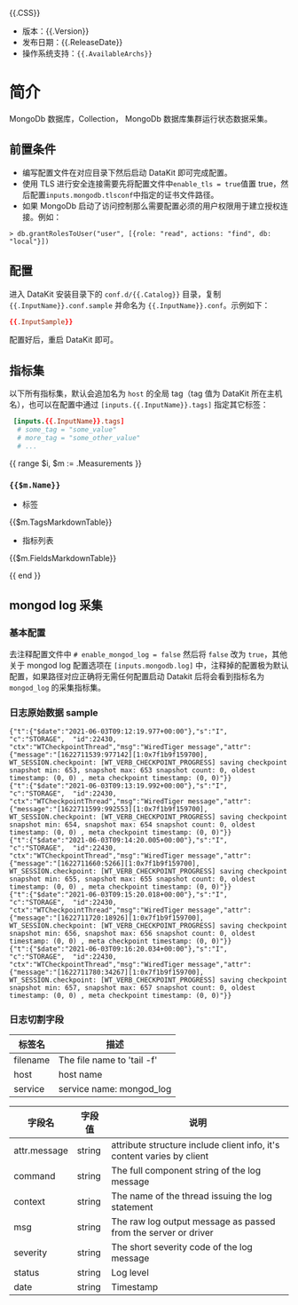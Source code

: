 {{.CSS}}

- 版本：{{.Version}}
- 发布日期：{{.ReleaseDate}}
- 操作系统支持：`{{.AvailableArchs}}`

# 简介

MongoDb 数据库，Collection， MongoDb 数据库集群运行状态数据采集。

## 前置条件

- 编写配置文件在对应目录下然后启动 DataKit 即可完成配置。
- 使用 TLS 进行安全连接需要先将配置文件中`enable_tls = true`值置 true，然后配置`inputs.mongodb.tlsconf`中指定的证书文件路径。
- 如果 MongoDb 启动了访问控制那么需要配置必须的用户权限用于建立授权连接。例如：

```command
> db.grantRolesToUser("user", [{role: "read", actions: "find", db: "local"}])
```

## 配置

进入 DataKit 安装目录下的 `conf.d/{{.Catalog}}` 目录，复制 `{{.InputName}}.conf.sample` 并命名为 `{{.InputName}}.conf`。示例如下：

```toml
{{.InputSample}}
```

配置好后，重启 DataKit 即可。

## 指标集

以下所有指标集，默认会追加名为 `host` 的全局 tag（tag 值为 DataKit 所在主机名），也可以在配置中通过 `[inputs.{{.InputName}}.tags]` 指定其它标签：

```toml
 [inputs.{{.InputName}}.tags]
  # some_tag = "some_value"
  # more_tag = "some_other_value"
  # ...
```

{{ range $i, $m := .Measurements }}

### `{{$m.Name}}`

- 标签

{{$m.TagsMarkdownTable}}

- 指标列表

{{$m.FieldsMarkdownTable}}

{{ end }}

## mongod log 采集

### 基本配置

去注释配置文件中 `# enable_mongod_log = false` 然后将 `false` 改为 `true`，其他关于 mongod log 配置选项在 `[inputs.mongodb.log]` 中，注释掉的配置极为默认配置，如果路径对应正确将无需任何配置启动 Datakit 后将会看到指标名为 `mongod_log` 的采集指标集。

### 日志原始数据 sample

```
{"t":{"$date":"2021-06-03T09:12:19.977+00:00"},"s":"I",  "c":"STORAGE",  "id":22430,   "ctx":"WTCheckpointThread","msg":"WiredTiger message","attr":{"message":"[1622711539:977142][1:0x7f1b9f159700], WT_SESSION.checkpoint: [WT_VERB_CHECKPOINT_PROGRESS] saving checkpoint snapshot min: 653, snapshot max: 653 snapshot count: 0, oldest timestamp: (0, 0) , meta checkpoint timestamp: (0, 0)"}}
{"t":{"$date":"2021-06-03T09:13:19.992+00:00"},"s":"I",  "c":"STORAGE",  "id":22430,   "ctx":"WTCheckpointThread","msg":"WiredTiger message","attr":{"message":"[1622711599:992553][1:0x7f1b9f159700], WT_SESSION.checkpoint: [WT_VERB_CHECKPOINT_PROGRESS] saving checkpoint snapshot min: 654, snapshot max: 654 snapshot count: 0, oldest timestamp: (0, 0) , meta checkpoint timestamp: (0, 0)"}}
{"t":{"$date":"2021-06-03T09:14:20.005+00:00"},"s":"I",  "c":"STORAGE",  "id":22430,   "ctx":"WTCheckpointThread","msg":"WiredTiger message","attr":{"message":"[1622711660:5266][1:0x7f1b9f159700], WT_SESSION.checkpoint: [WT_VERB_CHECKPOINT_PROGRESS] saving checkpoint snapshot min: 655, snapshot max: 655 snapshot count: 0, oldest timestamp: (0, 0) , meta checkpoint timestamp: (0, 0)"}}
{"t":{"$date":"2021-06-03T09:15:20.018+00:00"},"s":"I",  "c":"STORAGE",  "id":22430,   "ctx":"WTCheckpointThread","msg":"WiredTiger message","attr":{"message":"[1622711720:18926][1:0x7f1b9f159700], WT_SESSION.checkpoint: [WT_VERB_CHECKPOINT_PROGRESS] saving checkpoint snapshot min: 656, snapshot max: 656 snapshot count: 0, oldest timestamp: (0, 0) , meta checkpoint timestamp: (0, 0)"}}
{"t":{"$date":"2021-06-03T09:16:20.034+00:00"},"s":"I",  "c":"STORAGE",  "id":22430,   "ctx":"WTCheckpointThread","msg":"WiredTiger message","attr":{"message":"[1622711780:34267][1:0x7f1b9f159700], WT_SESSION.checkpoint: [WT_VERB_CHECKPOINT_PROGRESS] saving checkpoint snapshot min: 657, snapshot max: 657 snapshot count: 0, oldest timestamp: (0, 0) , meta checkpoint timestamp: (0, 0)"}}
```

### 日志切割字段

| 标签名   | 描述                       |
| -------- | -------------------------- |
| filename | The file name to 'tail -f' |
| host     | host name                  |
| service  | service name: mongod_log   |

| 字段名       | 字段值 | 说明                                                                   |
| ------------ | ------ | ---------------------------------------------------------------------- |
| attr.message | string | attribute structure include client info, it's content varies by client |
| command      | string | The full component string of the log message                           |
| context      | string | The name of the thread issuing the log statement                       |
| msg          | string | The raw log output message as passed from the server or driver         |
| severity     | string | The short severity code of the log message                             |
| status       | string | Log level                                                              |
| date         | string | Timestamp                                                              |
